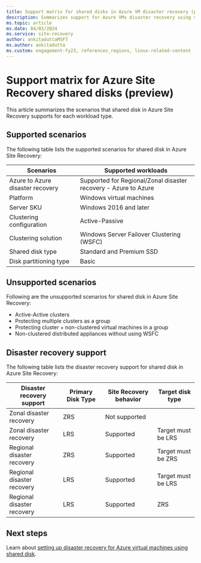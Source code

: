 ```yaml
---
title: Support matrix for shared disks in Azure VM disaster recovery (preview).
description: Summarizes support for Azure VMs disaster recovery using shared disk.
ms.topic: article
ms.date: 04/03/2024
ms.service: site-recovery
author: ankitaduttaMSFT
ms.author: ankitadutta
ms.custom: engagement-fy23, references_regions, linux-related-content
---
```


# Support matrix for Azure Site Recovery shared disks (preview)

This article summarizes the scenarios that shared disk in Azure Site Recovery supports for each workload type.


## Supported scenarios

The following table lists the supported scenarios for shared disk in Azure Site Recovery:

| Scenarios | Supported workloads  |
| --- | --- |
| Azure to Azure disaster recovery | Supported for Regional/Zonal disaster recovery - Azure to Azure |
| Platform | Windows virtual machines |
| Server SKU | Windows 2016 and later |
| Clustering configuration | Active-Passive |
| Clustering solution | Windows Server Failover Clustering (WSFC) |
| Shared disk type | Standard and Premium SSD |
| Disk partitioning type | Basic |


## Unsupported scenarios

Following are the unsupported scenarios for shared disk in Azure Site Recovery:

- Active-Active clusters
- Protecting multiple clusters as a group
- Protecting cluster + non-clustered virtual machines in a group
- Non-clustered distributed appliances without using WSFC



## Disaster recovery support 

The following table lists the disaster recovery support for shared disk in Azure Site Recovery:

| Disaster recovery support | Primary Disk Type  | Site Recovery behavior | Target disk type |
| --- | --- | --- | --- |
| Zonal disaster recovery | ZRS | Not supported |  |
| Zonal disaster recovery | LRS | Supported | Target must be LRS |
| Regional disaster recovery | ZRS | Supported | Target must be ZRS |
| Regional disaster recovery | LRS | Supported | Target must be LRS |
| Regional disaster recovery | LRS | Supported | ZRS |

## Next steps

Learn about [setting up disaster recovery for Azure virtual machines using shared disk](./tutorial-shared-disk.md).
